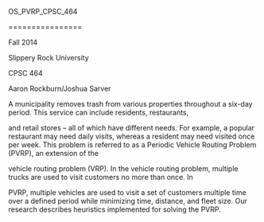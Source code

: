 OS_PVRP_CPSC_464

================

Fall 2014

Slippery Rock University

CPSC 464

Aaron Rockburn/Joshua Sarver




A municipality removes trash from various properties throughout a six-day period. This service can include residents, restaurants,

and retail stores – all of which have different needs. For example, a popular restaurant may need daily visits, whereas a resident 
may need visited once per week.  This problem is referred to as a Periodic Vehicle Routing Problem (PVRP), an extension of the 

vehicle routing problem (VRP).  In the vehicle routing problem, multiple trucks are used to visit customers no more than once. In 

PVRP, multiple vehicles are used to visit a set of customers multiple  time over a defined period while minimizing time, distance, 
and fleet size. Our research describes heuristics implemented for solving the PVRP.
